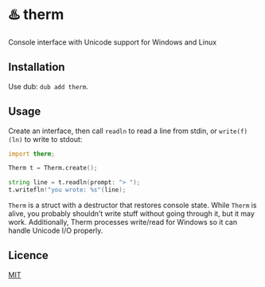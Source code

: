 # ♨️ therm

Console interface with Unicode support for Windows and Linux

## Installation

Use dub: `dub add therm`.

## Usage

Create an interface, then call `readln` to read a line from stdin, or
`write(f)(ln)` to write to stdout:

```d
import therm;

Therm t = Therm.create();

string line = t.readln(prompt: "> ");
t.writefln!"you wrote: %s"(line);
```

`Therm` is a struct with a destructor that restores console state. While `Therm`
is alive, you probably shouldn’t write stuff without going through it, but it
may work. Additionally, Therm processes write/read for Windows so it can handle
Unicode I/O properly.

## Licence

[MIT](LICENSE.txt)
